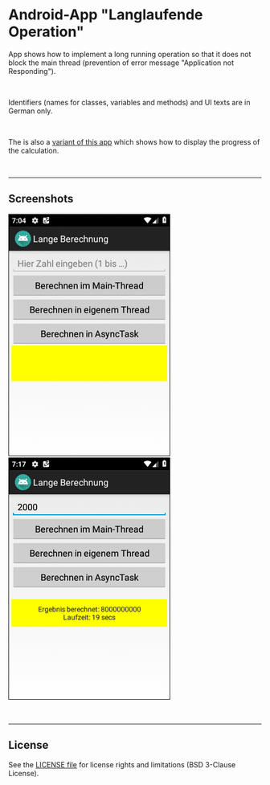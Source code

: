 # Android-App "Langlaufende Operation" #

App shows how to implement a long running operation so that it does not block the main thread 
(prevention of error message "Application not Responding").

<br>

Identifiers (names for classes, variables and methods) and UI texts are in German only.

<br>

The is also a [variant of this app](https://github.com/MDecker-MobileComputing/Android_LangeBerechnungMitFortschrittsanzeige) 
which shows how to display the progress of the calculation.

<br>

----

## Screenshots ##

![Screenshot 1](screenshot_1.png)  ![Screenshot 2](screenshot_2.png)

<br>

----

## License ##

See the [LICENSE file](LICENSE.md) for license rights and limitations (BSD 3-Clause License).
